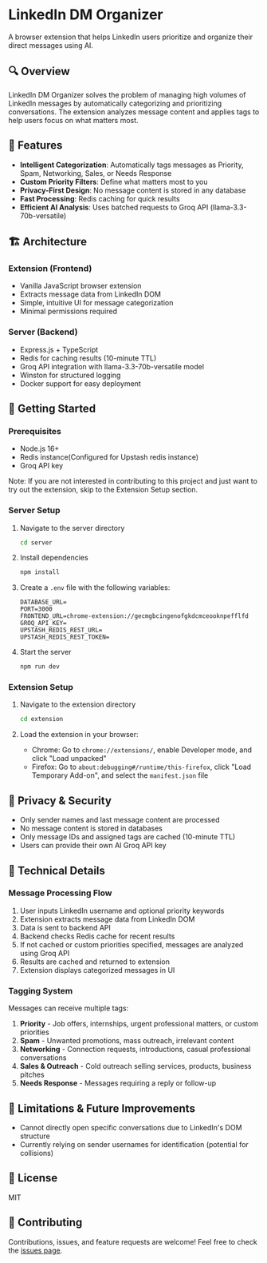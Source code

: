 # LinkedIn DM Organizer

A browser extension that helps LinkedIn users prioritize and organize their direct messages using AI.

## 🔍 Overview

LinkedIn DM Organizer solves the problem of managing high volumes of LinkedIn messages by automatically categorizing and prioritizing conversations. The extension analyzes message content and applies tags to help users focus on what matters most.

## 🌟 Features

- **Intelligent Categorization**: Automatically tags messages as Priority, Spam, Networking, Sales, or Needs Response
- **Custom Priority Filters**: Define what matters most to you
- **Privacy-First Design**: No message content is stored in any database
- **Fast Processing**: Redis caching for quick results
- **Efficient AI Analysis**: Uses batched requests to Groq API (llama-3.3-70b-versatile)

## 🏗️ Architecture

### Extension (Frontend)
- Vanilla JavaScript browser extension
- Extracts message data from LinkedIn DOM
- Simple, intuitive UI for message categorization
- Minimal permissions required

### Server (Backend)
- Express.js + TypeScript
- Redis for caching results (10-minute TTL)
- Groq API integration with llama-3.3-70b-versatile model
- Winston for structured logging
- Docker support for easy deployment

## 🚀 Getting Started

### Prerequisites
- Node.js 16+
- Redis instance(Configured for Upstash redis instance)
- Groq API key

Note: If you are not interested in contributing to this project and just want to try out the extension, skip to the Extension Setup section.

### Server Setup
1. Navigate to the server directory
   ```bash
   cd server
   ```

2. Install dependencies
   ```bash
   npm install
   ```

3. Create a `.env` file with the following variables:
   ```
   DATABASE_URL=
   PORT=3000
   FRONTEND_URL=chrome-extension://gecmgbcingenofgkdcmceooknpefflfd
   GROQ_API_KEY=
   UPSTASH_REDIS_REST_URL=
   UPSTASH_REDIS_REST_TOKEN=

   ```

4. Start the server
   ```bash
   npm run dev
   ```

### Extension Setup
1. Navigate to the extension directory
   ```bash
   cd extension
   ```

2. Load the extension in your browser:
   - Chrome: Go to `chrome://extensions/`, enable Developer mode, and click "Load unpacked"
   - Firefox: Go to `about:debugging#/runtime/this-firefox`, click "Load Temporary Add-on", and select the `manifest.json` file

## 🔐 Privacy & Security

- Only sender names and last message content are processed
- No message content is stored in databases
- Only message IDs and assigned tags are cached (10-minute TTL)
- Users can provide their own AI Groq API key

## 🧰 Technical Details

### Message Processing Flow
1. User inputs LinkedIn username and optional priority keywords
2. Extension extracts message data from LinkedIn DOM
3. Data is sent to backend API
4. Backend checks Redis cache for recent results
5. If not cached or custom priorities specified, messages are analyzed using Groq API
6. Results are cached and returned to extension
7. Extension displays categorized messages in UI

### Tagging System
Messages can receive multiple tags:
1. **Priority** - Job offers, internships, urgent professional matters, or custom priorities
2. **Spam** - Unwanted promotions, mass outreach, irrelevant content
3. **Networking** - Connection requests, introductions, casual professional conversations
4. **Sales & Outreach** - Cold outreach selling services, products, business pitches
5. **Needs Response** - Messages requiring a reply or follow-up

## 🚧 Limitations & Future Improvements

- Cannot directly open specific conversations due to LinkedIn's DOM structure
- Currently relying on sender usernames for identification (potential for collisions)

## 📄 License

MIT

## 🤝 Contributing

Contributions, issues, and feature requests are welcome! Feel free to check the [issues page](https://github.com/Anuj-Gill/dm-organizer/issues).